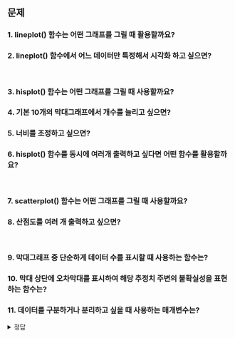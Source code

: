 ## 문제
### 1. lineplot() 함수는 어떤 그래프를 그릴 때 활용할까요?
### 2. lineplot() 함수에서 어느 데이터만 특정해서 시각화 하고 싶으면?
<br>

### 3. hisplot() 함수는 어떤 그래프를 그릴 때 사용할까요?
### 4. 기본 10개의 막대그래프에서 개수를 늘리고 싶으면?
### 5. 너비를 조정하고 싶으면?
### 6. hisplot() 함수를 동시에 여러개 출력하고 싶다면 어떤 함수를 활용할까요?
<br>

### 7. scatterplot() 함수는 어떤 그래프를 그릴 때 사용할까요?
### 8. 산점도를 여러 개 출력하고 싶으면?
<br>

### 9. 막대그래프 중 단순하게 데이터 수를 표시할 때 사용하는 함수는?
### 10. 막대 상단에 오차막대를 표시하여 해당 추정치 주변의 불확실성을 표현하는 함수는?
### 11. 데이터를 구분하거나 분리하고 싶을 때 사용하는 매개변수는?

<details><summary>정답</summary><p>
  1. 라인그래프
  2. query() 함수
  3. 히스토그램
  4. bins로 크기 조정
  5. binwidth 활용
  6. displot() 함수
  7. 산점도
  8. replot() 함수 활용
  9. countplot()
  10. barplot()
  11. hue
</p></details>
